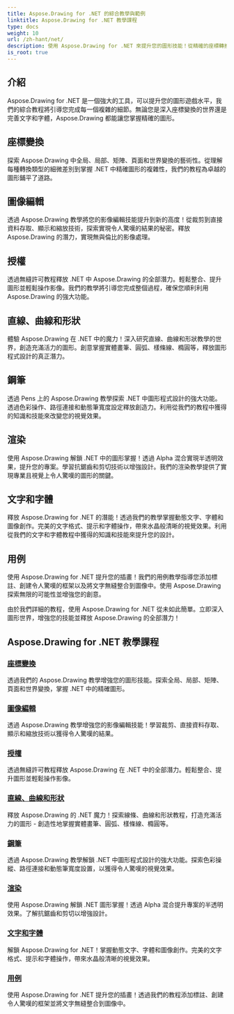 ```yaml
---
title: Aspose.Drawing for .NET 的綜合教學與範例
linktitle: Aspose.Drawing for .NET 教學課程
type: docs
weight: 10
url: /zh-hant/net/
description: 使用 Aspose.Drawing for .NET 來提升您的圖形技能！從精確的座標轉換到動態文字和字體，我們的教程釋放了圖形的全部潛力。
is_root: true
---
```


## 介紹

Aspose.Drawing for .NET 是一個強大的工具，可以提升您的圖形遊戲水平，我們的綜合教程將引導您完成每一個複雜的細節。無論您是深入座標變換的世界還是完善文字和字體，Aspose.Drawing 都能讓您掌握精確的圖形。

## 座標變換
探索 Aspose.Drawing 中全局、局部、矩陣、頁面和世界變換的藝術性。從理解每種轉換類型的細微差別到掌握 .NET 中精確圖形的複雜性，我們的教程為卓越的圖形鋪平了道路。

## 圖像編輯
透過 Aspose.Drawing 教學將您的影像編輯技能提升到新的高度！從裁剪到直接資料存取、顯示和縮放技術，探索實現令人驚嘆的結果的秘密。釋放 Aspose.Drawing 的潛力，實現無與倫比的影像處理。

## 授權
透過無縫許可教程釋放 .NET 中 Aspose.Drawing 的全部潛力。輕鬆整合、提升圖形並輕鬆操作影像。我們的教學將引導您完成整個過程，確保您順利利用 Aspose.Drawing 的強大功能。

## 直線、曲線和形狀
體驗 Aspose.Drawing 在 .NET 中的魔力！深入研究直線、曲線和形狀教學的世界，創造充滿活力的圖形。創意掌握實體畫筆、圓弧、樣條線、橢圓等，釋放圖形程式設計的真正潛力。

## 鋼筆
透過 Pens 上的 Aspose.Drawing 教學探索 .NET 中圖形程式設計的強大功能。透過色彩操作、路徑連接和動態筆寬度設定釋放創造力。利用從我們的教程中獲得的知識和技能來改變您的視覺效果。

## 渲染
使用 Aspose.Drawing 解鎖 .NET 中的圖形掌握！透過 Alpha 混合實現半透明效果，提升您的專案。學習抗鋸齒和剪切技術以增強設計。我們的渲染教學提供了實現專業且視覺上令人驚嘆的圖形的關鍵。

## 文字和字體
釋放 Aspose.Drawing for .NET 的潛能！透過我們的教學掌握動態文字、字體和圖像創作。完美的文字格式、提示和字體操作，帶來水晶般清晰的視覺效果。利用從我們的文字和字體教程中獲得的知識和技能來提升您的設計。

## 用例
使用 Aspose.Drawing for .NET 提升您的插畫！我們的用例教學指導您添加標註、創建令人驚嘆的框架以及將文字無縫整合到圖像中。使用 Aspose.Drawing 探索無限的可能性並增強您的創意。

由於我們詳細的教程，使用 Aspose.Drawing for .NET 從未如此簡單。立即深入圖形世界，增強您的技能並釋放 Aspose.Drawing 的全部潛力！

## Aspose.Drawing for .NET 教學課程
### [座標變換](./coordinate-transformations/)
透過我們的 Aspose.Drawing 教學增強您的圖形技能。探索全局、局部、矩陣、頁面和世界變換，掌握 .NET 中的精確圖形。
### [圖像編輯](./image-editing/)
透過 Aspose.Drawing 教學增強您的影像編輯技能！學習裁剪、直接資料存取、顯示和縮放技術以獲得令人驚嘆的結果。
### [授權](./licensing/)
透過無縫許可教程釋放 Aspose.Drawing 在 .NET 中的全部潛力。輕鬆整合、提升圖形並輕鬆操作影像。
### [直線、曲線和形狀](./lines-curves-and-shapes/)
釋放 Aspose.Drawing 的 .NET 魔力！探索線條、曲線和形狀教程，打造充滿活力的圖形 - 創造性地掌握實體畫筆、圓弧、樣條線、橢圓等。
### [鋼筆](./pens/)
透過 Aspose.Drawing 教學解鎖 .NET 中圖形程式設計的強大功能。探索色彩操縱、路徑連接和動態筆寬度設置，以獲得令人驚嘆的視覺效果。
### [渲染](./rendering/)
使用 Aspose.Drawing 解鎖 .NET 圖形掌握！透過 Alpha 混合提升專案的半透明效果。了解抗鋸齒和剪切以增強設計。
### [文字和字體](./text-and-fonts/)
解鎖 Aspose.Drawing for .NET！掌握動態文字、字體和圖像創作。完美的文字格式、提示和字體操作，帶來水晶般清晰的視覺效果。
### [用例](./use-cases/)
使用 Aspose.Drawing for .NET 提升您的插畫！透過我們的教程添加標註、創建令人驚嘆的框架並將文字無縫整合到圖像中。